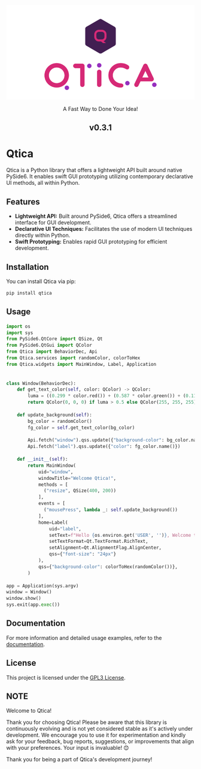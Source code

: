 <p align="center">
  <a href="https://qticaproject.gitbook.io/qtica/">
    <img alt="Qtica" src="https://github.com/qtica-project/Qtica/blob/main/logo.png">
  </a>
</p>

<p align="center">
  A Fast Way to Done Your Idea!
</p>

<h2 align="center">
  v0.3.1
</h2>

# Qtica

Qtica is a Python library that offers a lightweight API built around native PySide6. It enables swift GUI prototyping utilizing contemporary declarative UI methods, all within Python.

## Features

- **Lightweight API:** Built around PySide6, Qtica offers a streamlined interface for GUI development.
- **Declarative UI Techniques:** Facilitates the use of modern UI techniques directly within Python.
- **Swift Prototyping:** Enables rapid GUI prototyping for efficient development.

## Installation

You can install Qtica via pip:

```bash
pip install qtica
```

## Usage

```python
import os
import sys
from PySide6.QtCore import QSize, Qt
from PySide6.QtGui import QColor
from Qtica import BehaviorDec, Api
from Qtica.services import randomColor, colorToHex
from Qtica.widgets import MainWindow, Label, Application


class Window(BehaviorDec):
    def get_text_color(self, color: QColor) -> QColor:
        luma = ((0.299 * color.red()) + (0.587 * color.green()) + (0.114 * color.blue())) / 255
        return QColor(0, 0, 0) if luma > 0.5 else QColor(255, 255, 255)

    def update_background(self):
        bg_color = randomColor()
        fg_color = self.get_text_color(bg_color)

        Api.fetch("window").qss.update({"background-color": bg_color.name()})
        Api.fetch("label").qss.update({"color": fg_color.name()})

    def __init__(self):
        return MainWindow(
            uid="window",
            windowTitle="Welcome Qtica!",
            methods = [
              ("resize", QSize(400, 200))
            ],
            events = [
              ("mousePress", lambda _: self.update_background())
            ],
            home=Label(
                uid="label",
                setText=f"Hello {os.environ.get('USER', '')}, Welcome to Qtica.<br>Click me!",
                setTextFormat=Qt.TextFormat.RichText,
                setAlignment=Qt.AlignmentFlag.AlignCenter,
                qss={"font-size": "24px"}
            ),
            qss={"background-color": colorToHex(randomColor())},
        )

app = Application(sys.argv)
window = Window()
window.show()
sys.exit(app.exec())
```

## Documentation
For more information and detailed usage examples, refer to the [documentation](https://omamkaz.gitbook.io/qtica/).

## License

This project is licensed under the [GPL3 License](https://github.com/qtica-project/Qtica/blob/main/LICENSE.md).

## NOTE
Welcome to Qtica!

Thank you for choosing Qtica! Please be aware that this library is continuously evolving and is not yet considered stable as it's actively under development. We encourage you to use it for experimentation and kindly ask for your feedback, bug reports, suggestions, or improvements that align with your preferences. Your input is invaluable! 😊

Thank you for being a part of Qtica's development journey!
